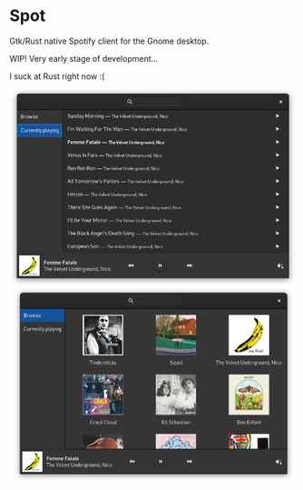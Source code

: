 # Spot

Gtk/Rust native Spotify client for the Gnome desktop.

WIP! Very early stage of development...

I suck at Rust right now :(

![Preview](./preview1.png)
![Preview](./preview2.png)

